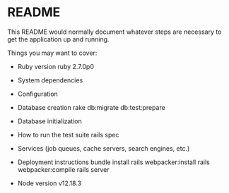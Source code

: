 # README

This README would normally document whatever steps are necessary to get the
application up and running.

Things you may want to cover:

* Ruby version
  ruby 2.7.0p0

* System dependencies

* Configuration

* Database creation
  rake db:migrate db:test:prepare

* Database initialization

* How to run the test suite
  rails spec

* Services (job queues, cache servers, search engines, etc.)

* Deployment instructions
  bundle install
  rails webpacker:install
  rails webpacker:compile
  rails server

* Node version
  v12.18.3
